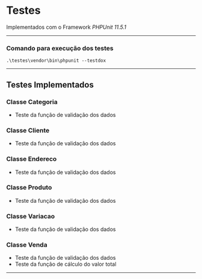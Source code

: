 
# Testes

Implementados com o Framework *PHPUnit 11.5.1*

---
### Comando para execução dos testes
```
.\testes\vendor\bin\phpunit --testdox
```
---

## Testes Implementados

### Classe Categoria
- Teste da função de validação dos dados

### Classe Cliente
- Teste da função de validação dos dados

### Classe Endereco
- Teste da função de validação dos dados

### Classe Produto 
- Teste da função de validação dos dados

### Classe Variacao
- Teste da função de validação dos dados

### Classe Venda
- Teste da função de validação dos dados
- Teste da função de cálculo do valor total

---











